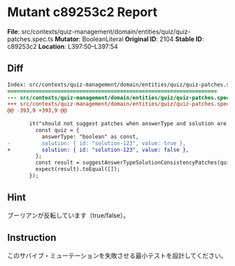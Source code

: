 # Mutant c89253c2 Report

**File**: src/contexts/quiz-management/domain/entities/quiz/quiz-patches.spec.ts
**Mutator**: BooleanLiteral
**Original ID**: 2104
**Stable ID**: c89253c2
**Location**: L397:50–L397:54

## Diff

```diff
Index: src/contexts/quiz-management/domain/entities/quiz/quiz-patches.spec.ts
===================================================================
--- src/contexts/quiz-management/domain/entities/quiz/quiz-patches.spec.ts	original
+++ src/contexts/quiz-management/domain/entities/quiz/quiz-patches.spec.ts	mutated #2104
@@ -393,9 +393,9 @@
 
       it("should not suggest patches when answerType and solution are consistent", () => {
         const quiz = {
           answerType: "boolean" as const,
-          solution: { id: "solution-123", value: true },
+          solution: { id: "solution-123", value: false },
         };
         const result = suggestAnswerTypeSolutionConsistencyPatches(quiz);
         expect(result).toEqual([]);
       });
```

## Hint

ブーリアンが反転しています（true/false）。

## Instruction

このサバイブ・ミューテーションを失敗させる最小テストを設計してください。

